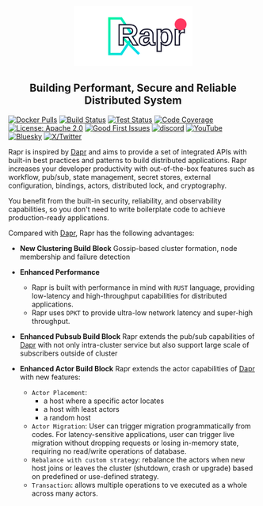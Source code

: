 <div style="text-align: center"><img src="./assets/logo.svg" height="120px">
<h2>Building Performant, Secure and Reliable Distributed System</h2>
</div>

[![Docker Pulls][docker-badge]][docker-url] [![Build Status][actions-badge]][actions-url] [![Test Status][e2e-badge]][e2e-url] [![Code Coverage][codecov-badge]][codecov-url] [![License: Apache 2.0][apache-badge]][apache-url] [![Good First Issues][gfi-badge]][gfi-url] [![discord][discord-badge]][discord-url] [![YouTube][youtube-badge]][youtube-link] [![Bluesky][bluesky-badge]][bluesky-link] [![X/Twitter][x-badge]][x-link]

[docker-badge]: https://img.shields.io/docker/pulls/raprio/raprd?style=flat&logo=docker
[docker-url]: https://hub.docker.com/r/takulatech/rapr
[apache-badge]: https://img.shields.io/github/license/rapr/rapr?style=flat&label=License&logo=github
[apache-url]: https://github.com/takula-tech/rapr/blob/master/LICENSE
[actions-badge]: https://github.com/takula-tech/rapr/workflows/rapr/badge.svg
[actions-url]: https://github.com/takula-tech/rapr/actions?workflow=rapr
[e2e-badge]: https://img.shields.io/endpoint?url=https://gist.githubusercontent.com/rapr-bot/14e974e8fd6c6eab03a2475beb1d547a/raw/rapr-test-badge.json
[e2e-url]: https://github.com/takula-tech/rapr/actions?workflow=rapr-test&event=schedule
[codecov-badge]: https://codecov.io/gh/takula-tech/rapr/branch/master/graph/badge.svg
[codecov-url]: https://codecov.io/gh/takula-tech/rapr
[gfi-badge]:https://img.shields.io/github/issues-search/takula-tech/rapr?query=type%3Aissue%20is%3Aopen%20label%3A%22good%20first%20issue%22&label=Good%20first%20issues&style=flat&logo=github
[gfi-url]:https://github.com/takula-tech/rapr/issues?q=is%3Aissue+is%3Aopen+label%3A%22good+first+issue%22
[discord-badge]: https://img.shields.io/discord/1335036405788971020.svg?label=&logo=discord&logoColor=ffffff&color=7389D8
[discord-url]: https://discord.gg/3jq8js8u
[youtube-badge]:https://img.shields.io/youtube/channel/views/xxx?style=flat&label=YouTube%20views&logo=youtube
[youtube-link]:https://youtube.com/@takulatechdev
[bluesky-badge]:https://img.shields.io/badge/Follow-%40takulatechdev.bsky.social-0056A1?logo=bluesky
[bluesky-link]:https://bsky.app/profile/takulatechdev.bsky.social
[x-badge]:https://img.shields.io/twitter/follow/takulatechdev?logo=x&style=flat
[x-link]:https://twitter.com/takulatechdev
[Dapr]:https://github.com/dapr/dapr

Rapr is inspired by [Dapr] and aims to provide a set of integrated APIs with built-in best practices and patterns to build distributed applications. Rapr increases your developer productivity with out-of-the-box features such as workflow, pub/sub, state management, secret stores, external configuration, bindings, actors, distributed lock, and cryptography.  

You benefit from the built-in security, reliability, and observability capabilities, so you don't need to write boilerplate code to achieve production-ready applications.

Compared with [Dapr], Rapr has the following advantages:

- **New Clustering Build Block**
  Gossip-based cluster formation, node membership and failure detection

- **Enhanced Performance**
  - Rapr is built with performance in mind with `RUST` language, providing low-latency and high-throughput capabilities for distributed applications.
  - Rapr uses `DPKT` to provide ultra-low network latency and super-high throughput.

- **Enhanced Pubsub Build Block**
  Rapr extends the pub/sub capabilities of [Dapr] with not only intra-cluster service but also support large scale of subscribers outside of cluster

- **Enhanced Actor Build Block**
  Rapr extends the actor capabilities of [Dapr] with new features:
  - `Actor Placement`:
    - a host where a specific actor locates
    - a host with least actors
    - a random host
  - `Actor Migration`: User can trigger migration programmatically from codes. For latency-sensitive applications, user can trigger live migration without dropping requests or losing in-memory state, requiring no read/write operations of database.
  - `Rebalance with custom strategy`: rebalance the actors when new host joins or leaves the cluster (shutdown, crash or upgrade) based on predefined or use-defined strategy.
  - `Transaction`: allows multiple operations to ve executed as a whole across many actors.

